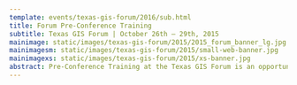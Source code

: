 ```yaml
---
template: events/texas-gis-forum/2016/sub.html
title: Forum Pre-Conference Training
subtitle: Texas GIS Forum | October 26th – 29th, 2015
mainimage: static/images/texas-gis-forum/2015/2015_forum_banner_lg.jpg
mainimagesm: static/images/texas-gis-forum/2015/small-web-banner.jpg
mainimagexs: static/images/texas-gis-forum/2015/xs-banner.jpg
abstract: Pre-Conference Training at the Texas GIS Forum is an opportunity for attendees to dive into in-depth workshops that further your professional skills and opportunities.
---
```

